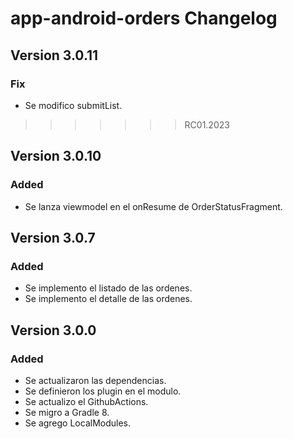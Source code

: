 # app-android-orders Changelog

## Version 3.0.11
### Fix
- Se modifico submitList.

>>>>>>> RC01.2023
## Version 3.0.10
### Added
- Se lanza viewmodel en el onResume de OrderStatusFragment.

## Version 3.0.7
### Added
- Se implemento el listado de las ordenes.
- Se implemento el detalle de las ordenes.

## Version 3.0.0
### Added
- Se actualizaron las dependencias.
- Se definieron los plugin en el modulo.
- Se actualizo el GithubActions.
- Se migro a Gradle 8.
- Se agrego LocalModules.